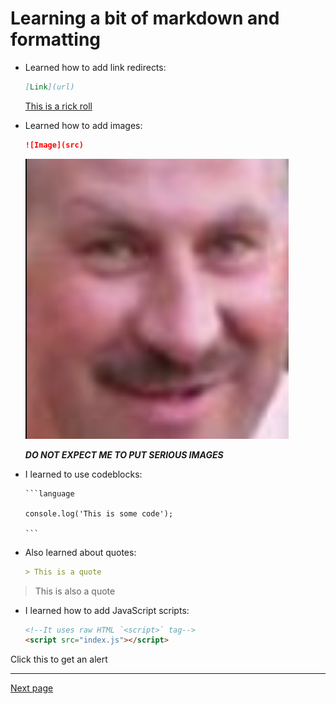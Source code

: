 # Learning a bit of markdown and formatting

- Learned how to add link redirects:

    ```markdown
    [Link](url)
    ```
    [This is a rick roll](https://www.youtube.com/watch?v=dQw4w9WgXcQ)

- Learned how to add images: 

    ```markdown
    ![Image](src)
    ```
    ![Image](Images/Dorel.png)
    
    ***DO NOT EXPECT ME TO PUT SERIOUS IMAGES***

- I learned to use codeblocks: 
    ````
    ```language

    console.log('This is some code');
    
    ```
    ````

- Also learned about quotes: 
    ```markdown
    > This is a quote
    ```
> This is also a quote



- I learned how to add JavaScript scripts:

    ```html
    <!--It uses raw HTML `<script>` tag-->
    <script src="index.js"></script>
    ``` 

<style>
.finger-pointer {
    cursor: pointer;
}
</style>

<p onclick="alertClick()" id="demo" class="finger-pointer">Click this to get an alert</p>

***

[Next page](Page2.md)

[comment]: <> 'javascript script'
<script src="index.js"></script>